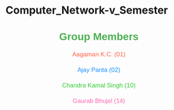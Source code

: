 # Computer_Network-v_Semester

<h1 align="center" style="color: #4CAF50; font-family: Arial, sans-serif;">Group Members</h1>

<div align="center" style="font-size: 1.2em; font-family: Arial, sans-serif; line-height: 1.5;">

<p><a href="https://github.com/AagamanKc" style="color: #ff6347; text-decoration: none;">Aagaman K.C. (01)</a></p>

<p><a href="https://github.com/Ajaypanta10" style="color: #1e90ff; text-decoration: none;">Ajay Panta (02)</a></p>

<p><a href="https://github.com/chandrakamalsingh007" style="color: #32cd32; text-decoration: none;">Chandra Kamal Singh (10)</a></p>

<p><a href="https://github.com/gauravbhujel07" style="color: #ff69b4; text-decoration: none;">Gaurab Bhujel (14)</a></p>

</div>